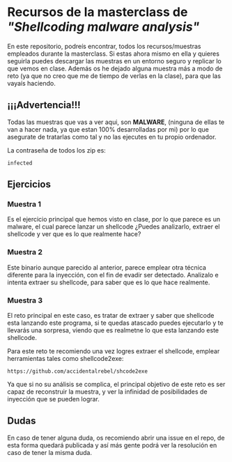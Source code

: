 # Recursos de la masterclass de _"Shellcoding malware analysis"_

En este repositorio, podreís encontrar, todos los recursos/muestras empleados durante la masterclass. Si estas ahora mismo en ella y quieres seguirla puedes descargar las muestras en un entorno seguro y replicar lo que vemos en clase. Además os he dejado alguna muestra más a modo de reto (ya que no creo que me de tiempo de verlas en la clase), para que las vayaís haciendo.

## ¡¡¡Advertencia!!!

Todas las muestras que vas a ver aqui, son **MALWARE**, (ninguna de ellas te van a hacer nada, ya que estan 100% desarrolladas por mi) por lo que asegurate de tratarlas como tal y no las ejecutes en tu propio ordenador.

La contraseña de todos los zip es:

```
infected
```

## Ejercicios

### Muestra 1
Es el ejercicio principal que hemos visto en clase, por lo que parece es un malware, el cual parece lanzar un shellcode ¿Puedes analizarlo, extraer el shellcode y ver que es lo que realmente hace?

### Muestra 2
Este binario aunque parecido al anterior, parece emplear otra técnica diferente para la inyección, con el fin de evadir ser detectado. Analizalo e intenta extraer su shellcode, para saber que es lo que hace realmente.

### Muestra 3
El reto principal en este caso, es tratar de extraer y saber que shellcode esta lanzando este programa, si te quedas atascado puedes ejecutarlo y te llevarás una sorpresa, viendo que es realmetne lo que esta lanzando este shellcode.

Para este reto te recomiendo una vez logres extraer el shellcode, emplear herramientas tales como shellcode2exe:

```
https://github.com/accidentalrebel/shcode2exe
```

Ya que si no su análisis se complica, el principal objetivo de este reto es ser capaz de reconstruir la muestra, y ver la infinidad de posibilidades de inyección que se pueden lograr.


## Dudas
En caso de tener alguna duda, os recomiendo abrir una issue en el repo, de esta forma quedará publicada y así más gente podrá ver la resolución en caso de tener la misma duda.
